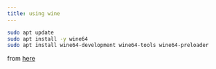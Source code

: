 ```yaml
---
title: using wine
---
```


```bash
sudo apt update
sudo apt install -y wine64 
sudo apt install wine64-development wine64-tools wine64-preloader 
```
from [here](https://phoenixnap.com/kb/how-to-install-wine-on-ubuntu)
